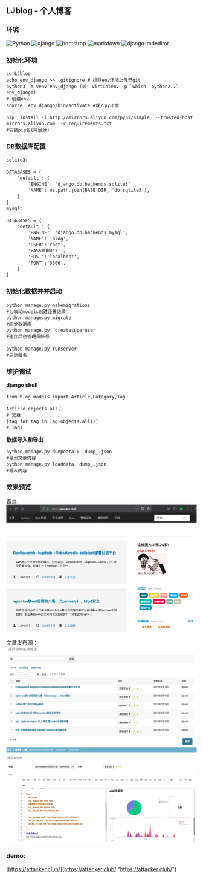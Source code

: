 ##  LJblog - 个人博客


### 环境
![Python](https://img.shields.io/badge/python-3.7.0-blue.svg?style=plastic)
![django](https://img.shields.io/badge/django-2.1.7-blue.svg?style=plastic)
![bootstrap](https://img.shields.io/badge/bootstrap-3.3.7-brightgreen.svg?style=plastic)
![markdown](https://img.shields.io/badge/markdown-3.0.1-brightgreen.svg?style=plastic)
![django-mdeditor](https://img.shields.io/badge/mdeditor-0.1.13-brightgreen.svg?style=plastic)





### 初始化环境
```
cd LJblog
echo env_django >> .gitignore # 排除env环境上传至git
python3 -m venv env_django (或: virtualenv -p `which  python2.7` env_django) 
# 创建env
source  env_django/bin/activate #载入py环境

pip  install -i http://mirrors.aliyun.com/pypi/simple  --trusted-host mirrors.aliyun.com  -r requirements.txt
#安装pip包(阿里源)

```
### DB数据库配置
```
sqlite3:

DATABASES = {
    'default': {
        'ENGINE': 'django.db.backends.sqlite3',
        'NAME': os.path.join(BASE_DIR, 'db.sqlite3'),
    }
}
mysql:

DATABASES = {
    'default': {
        'ENGINE': 'django.db.backends.mysql',
        'NAME': 'blog',
        'USER':'root',
        'PASSWORD':'',
        'HOST':'localhost',
        'PORT':'3306',
    }
}

```
### 初始化数据并并启动
```
python manage.py makemigrations 
#为改动models创建迁移记录
python manage.py migrate 
#同步数据库
python manage.py  createsuperuser
#建立后台管理员帐号

python manage.py runserver
#启动服务
```

### 维护调试
**django shell**
```
from blog.models import Article,Category,Tag 

Article.objects.all()
# 文章
[tag for tag in Tag.objects.all()]
# Tags
```

**数据导入和导出**
```
python manage.py dumpdata >  dump_.json 
#导出文章内容
python manage.py loaddata  dump_.json
#导入内容
```



### 效果预览

首页:
![首页](doc/index.jpg)

文章发布图：
![后台](doc/article1.jpg)
![后台](doc/article2.jpg)



### demo:
[https://attacker.club/](https://attacker.club/ "https://attacker.club/")